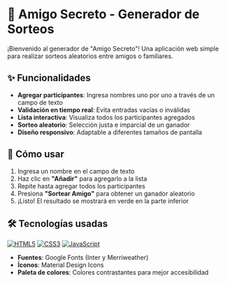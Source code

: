 # 🎄 Amigo Secreto - Generador de Sorteos

¡Bienvenido al generador de "Amigo Secreto"! Una aplicación web simple para realizar sorteos aleatorios entre amigos o familiares.


## ✨ Funcionalidades

- **Agregar participantes**: Ingresa nombres uno por uno a través de un campo de texto
- **Validación en tiempo real**: Evita entradas vacías o inválidas
- **Lista interactiva**: Visualiza todos los participantes agregados
- **Sorteo aleatorio**: Selección justa e imparcial de un ganador
- **Diseño responsivo**: Adaptable a diferentes tamaños de pantalla

## 🚀 Cómo usar

1. Ingresa un nombre en el campo de texto
2. Haz clic en **"Añadir"** para agregarlo a la lista
3. Repite hasta agregar todos los participantes
4. Presiona **"Sortear Amigo"** para obtener un ganador aleatorio
5. ¡Listo! El resultado se mostrará en verde en la parte inferior

## 🛠 Tecnologías usadas

[![HTML5](https://img.shields.io/badge/HTML5-E34F26?style=flat&logo=html5&logoColor=white)](https://developer.mozilla.org/es/docs/Web/HTML)
[![CSS3](https://img.shields.io/badge/CSS3-1572B6?style=flat&logo=css3&logoColor=white)](https://developer.mozilla.org/es/docs/Web/CSS)
[![JavaScript](https://img.shields.io/badge/JavaScript-F7DF1E?style=flat&logo=javascript&logoColor=black)](https://developer.mozilla.org/es/docs/Web/JavaScript)

- **Fuentes**: Google Fonts (Inter y Merriweather)
- **Íconos**: Material Design Icons
- **Paleta de colores**: Colores contrastantes para mejor accesibilidad

